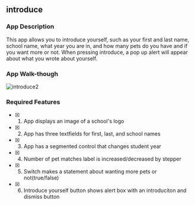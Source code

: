 ## introduce

### App Description

This app allows you to introduce yourself, such as your first and last name, school name, what year you are in, and how many pets do you have and if you want more or not. When pressing introduce, a pop up alert will appear about what you wrote about yourself. 

### App Walk-though

![introduce2](https://user-images.githubusercontent.com/98992587/210707971-0c4ebf2b-3451-416a-afef-81afa25e89f3.gif)



### Required Features

- [x] 1. App displays an image of a school's logo
- [x] 2. App has three textfields for first, last, and school names
- [x] 3. App has a segmented control that changes student year
- [x] 4. Number of pet matches label is increased/decreased by stepper
- [x] 5. Switch makes a statement about wanting more pets or not(true/false) 
- [x] 6. Introduce yourself button shows alert box with an introduciton and dismiss button

